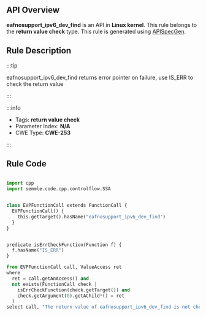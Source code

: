 ---
---


## API Overview
**eafnosupport_ipv6_dev_find** is an API in **Linux kernel**. This rule belongs to the **return value check** type. This rule is generated using [APISpecGen](../../tools/APISpecGen).
## Rule Description

:::tip

eafnosupport_ipv6_dev_find returns error pointer on failure, use IS_ERR to check the return value

:::

:::info

- Tags: **return value check**
- Parameter Index: **N/A**
- CWE Type: **CWE-253**

:::

## Rule Code
```python

import cpp
import semmle.code.cpp.controlflow.SSA


class EVPFunctionCall extends FunctionCall {
  EVPFunctionCall() {
    this.getTarget().hasName("eafnosupport_ipv6_dev_find")
  }
}


predicate isErrCheckFunction(Function f) {
  f.hasName("IS_ERR") 
}

from EVPFunctionCall call, ValueAccess ret
where
  ret = call.getAnAccess() and
  not exists(FunctionCall check |
    isErrCheckFunction(check.getTarget()) and
    check.getArgument(0).getAChild*() = ret
  )
select call, "The return value of eafnosupport_ipv6_dev_find is not checked with IS_ERR."
    
```